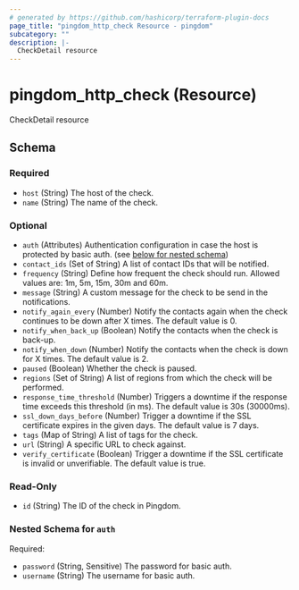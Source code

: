 ```yaml
---
# generated by https://github.com/hashicorp/terraform-plugin-docs
page_title: "pingdom_http_check Resource - pingdom"
subcategory: ""
description: |-
  CheckDetail resource
---
```


# pingdom_http_check (Resource)

CheckDetail resource



<!-- schema generated by tfplugindocs -->
## Schema

### Required

- `host` (String) The host of the check.
- `name` (String) The name of the check.

### Optional

- `auth` (Attributes) Authentication configuration in case the host is protected by basic auth. (see [below for nested schema](#nestedatt--auth))
- `contact_ids` (Set of String) A list of contact IDs that will be notified.
- `frequency` (String) Define how frequent the check should run. Allowed values are: 1m, 5m, 15m, 30m and 60m.
- `message` (String) A custom message for the check to be send in the notifications.
- `notify_again_every` (Number) Notify the contacts again when the check continues to be down after X times. The default value is 0.
- `notify_when_back_up` (Boolean) Notify the contacts when the check is back-up.
- `notify_when_down` (Number) Notify the contacts when the check is down for X times. The default value is 2.
- `paused` (Boolean) Whether the check is paused.
- `regions` (Set of String) A list of regions from which the check will be performed.
- `response_time_threshold` (Number) Triggers a downtime if the response time exceeds this threshold (in ms). The default value is 30s (30000ms).
- `ssl_down_days_before` (Number) Trigger a downtime if the SSL certificate expires in the given days. The default value is 7 days.
- `tags` (Map of String) A list of tags for the check.
- `url` (String) A specific URL to check against.
- `verify_certificate` (Boolean) Trigger a downtime if the SSL certificate is invalid or unverifiable. The default value is true.

### Read-Only

- `id` (String) The ID of the check in Pingdom.

<a id="nestedatt--auth"></a>
### Nested Schema for `auth`

Required:

- `password` (String, Sensitive) The password for basic auth.
- `username` (String) The username for basic auth.
